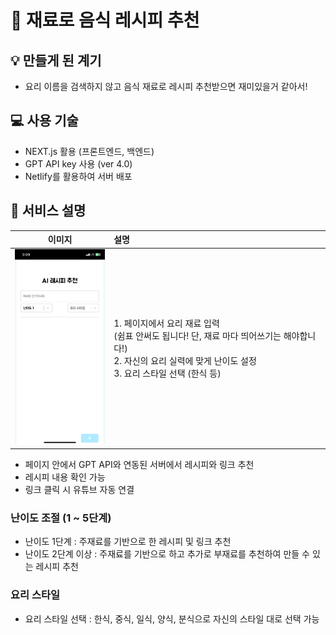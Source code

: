 # 🍳 재료로 음식 레시피 추천

## 💡 만들게 된 계기

- 요리 이름을 검색하지 않고 음식 재료로 레시피 추천받으면 재미있을거 같아서!

## 💻 사용 기술

- NEXT.js 활용 (프론트엔드, 백엔드)
- GPT API key 사용 (ver 4.0)
- Netlify를 활용하여 서버 배포

## 📄 서비스 설명

|                                   이미지                                   | 설명                                                                                                                                                                  |
| :------------------------------------------------------------------------: | :-------------------------------------------------------------------------------------------------------------------------------------------------------------------- |
| <img src="image.png" alt="alt text" style="width: 150px; height: auto;" /> | 1. 페이지에서 요리 재료 입력<br>(쉼표 안써도 됩니다! 단, 재료 마다 띄어쓰기는 해야합니다!)<br>2. 자신의 요리 실력에 맞게 난이도 설정<br>3. 요리 스타일 선택 (한식 등) |

- 페이지 안에서 GPT API와 연동된 서버에서 레시피와 링크 추천
- 레시피 내용 확인 가능
- 링크 클릭 시 유튜브 자동 연결

### 난이도 조절 (1 ~ 5단계)

- 난이도 1단계 : 주재료를 기반으로 한 레시피 및 링크 추천
- 난이도 2단계 이상 : 주재료를 기반으로 하고 추가로 부재료를 추천하여 만들 수 있는 레시피 추천

### 요리 스타일

- 요리 스타일 선택 : 한식, 중식, 일식, 양식, 분식으로 자신의 스타일 대로 선택 가능
